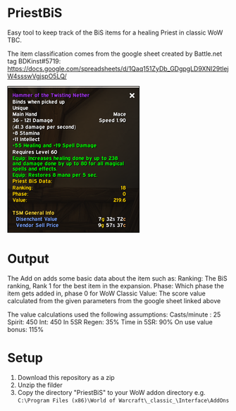 # PriestBiS
Easy tool to keep track of the BiS items for a healing Priest in classic WoW TBC.

The item classification comes from the google sheet created by Battle.net tag BDKinst#5719: https://docs.google.com/spreadsheets/d/1Qaq151ZyDb_GDgpgLD9XNI29tlejW4ssswVgjspO5LQ/

![Tooltip window with the addon installed](/doc/tbc-update.png)

# Output
The Add on adds some basic data about the item such as:
Ranking: The BiS ranking, Rank 1 for the best item in the expansion.
Phase: Which phase the item gets added in, phase 0 for WoW Classic
Value: The score value calculated from the given parameters from the google sheet linked above

The value calculations used the following assumptions:
Casts/minute : 25
Spirit: 450
Int: 450
In 5SR Regen: 35%
Time in 5SR: 90%
On use value bonus: 115%

# Setup
1. Download this repository as a zip
2. Unzip the filder
3. Copy the directory "PriestBiS" to your WoW addon directory e.g. `C:\Program Files (x86)\World of Warcraft\_classic_\Interface\AddOns`
